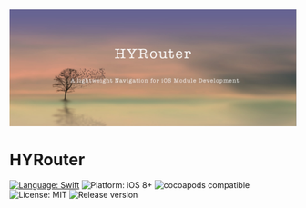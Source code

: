 <img src="https://github.com/CranberryYam/HYRouter/blob/master/Cover.png">

# HYRouter
[![Language: Swift](https://img.shields.io/badge/language-swift-78CAAE.svg)](https://developer.apple.com/swift)
![Platform: iOS 8+](https://img.shields.io/badge/platform-iOS%208%2B-239AE2.svg)
![cocoapods compatible](https://img.shields.io/badge/cocoapods-compatible-brightgreen.svg)
![License: MIT](https://img.shields.io/badge/license-MIT-EC7A89.svg)
![Release version](https://img.shields.io/badge/release-v0.0.2-ff69b4.svg)
